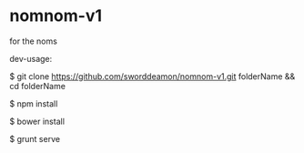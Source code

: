 nomnom-v1
=========

for the noms

dev-usage:

$ git clone https://github.com/sworddeamon/nomnom-v1.git folderName && cd folderName

$ npm install

$ bower install

$ grunt serve



